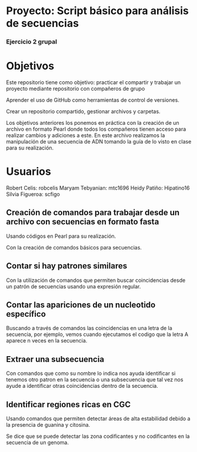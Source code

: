 
# Proyecto: Script básico para análisis de secuencias

### Ejercicio 2 grupal

# Objetivos

Este repositorio tiene como objetivo: practicar el compartir y trabajar un proyecto mediante repositorio con compañeros de grupo

Aprender el uso de GitHub como herramientas de control de versiones.

Crear un repositorio compartido, gestionar archivos y carpetas.

Los objetivos anteriores los ponemos en práctica con la creación de un archivo en formato Pearl donde todos los compañeros tienen acceso para realizar cambios y adiciones a este.
En este archivo realizamos la manipulación de una secuencia de ADN tomando la guía de lo visto en clase para su realización.

# Usuarios
Robert Celis: robcelis
Maryam Tebyanian:  mtc1696
Heidy Patiño: Hipatino16
Silvia Figueroa: scfigo

## Creación de comandos para trabajar desde un archivo con secuencias en formato fasta

Usando códigos en Pearl para su realización.

Con la creación de comandos básicos para secuencias.

## Contar si hay patrones similares

Con la utilización de comandos que permiten buscar coincidencias desde un patrón de secuencias usando una expresión regular. 

## Contar las apariciones de un nucleotido específico

Buscando a través de comandos las coincidencias en una letra de la secuencia, por ejemplo, vemos cuando ejecutamos el codigo que la letra A aparece n veces en la secuencia. 

## Extraer una subsecuencia

Con comandos que como su nombre lo indica nos ayuda identificar si tenemos otro patron en la secuencia o una subsecuencia que tal vez nos ayude a identificar otras coincidencias dentro de la secuencia.

## Identificar regiones ricas en CGC

Usando comandos que permiten detectar áreas de alta estabilidad debido a la presencia de guanina y citosina. 

Se dice que se puede detectar las zona codificantes y no codificantes en la secuencia de un genoma. 


